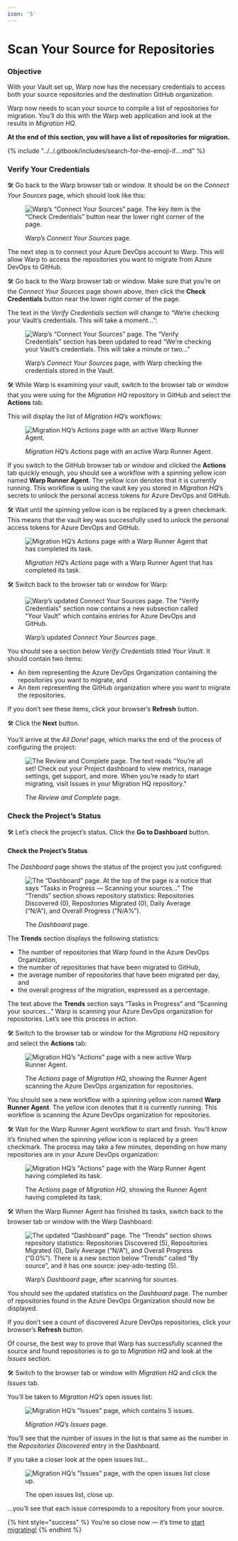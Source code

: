 ```yaml
---
icon: '5'
---
```


# Scan Your Source for Repositories

### Objective

With your Vault set up, Warp now has the necessary credentials to access both your source repositories and the destination GitHub organization.&#x20;

Warp now needs to scan your source to compile a list of repositories for migration. You’ll do this with the Warp web application and look at the results in _Migration HQ_.

**At the end of this section, you will have a list of repositories for migration.**

{% include "../../.gitbook/includes/search-for-the-emoji-if....md" %}

### Verify Your Credentials

🛠️ Go back to the Warp browser tab or window. It should be on the _Connect Your Sources_ page, which should look like this:

<figure><img src="../../.gitbook/assets/Connect your sources.png" alt="Warp’s “Connect Your Sources” page. The key item is the “Check Credentials” button near the lower right corner of the page."><figcaption><p>Warp’s <em>Connect Your Sources</em> page.</p></figcaption></figure>

The next step is to connect your Azure DevOps account to Warp. This will allow Warp to access the repositories you want to migrate from Azure DevOps to GitHub.

🛠️ Go back to the Warp browser tab or window. Make sure that you’re on the _Connect Your Sources_ page shown above, then click the **Check Credentials** button near the lower right corner of the page.

The text in the _Verify Credentials_ section will change to “We’re checking your Vault’s credentials. This will take a moment...”:

<figure><img src="../../.gitbook/assets/image (33).png" alt="Warp’s “Connect Your Sources” page. The “Verify Credentials” section has been updated to read “We’re checking your Vault’s credentials. This will take a minute or two…”"><figcaption><p>Warp’s <em>Connect Your Sources</em> page, with Warp checking the credentials stored in the Vault. </p></figcaption></figure>

🛠️ While Warp is examining your vault, switch to the browser tab or window that you were using for the _Migration HQ_ repository in GitHub and select the **Actions** tab.&#x20;

This will display the list of _Migration HQ_’s workflows:

<figure><img src="../../.gitbook/assets/warp runner 1.png" alt="Migration HQ’s Actions page with an active Warp Runner Agent."><figcaption><p><em>Migration HQ</em>’s <em>Actions</em> page with an active Warp Runner Agent.</p></figcaption></figure>

If you switch to the GitHub browser tab or window and clicked the **Actions** tab quickly enough, you should see a workflow with a spinning yellow icon named **Warp Runner Agent**. The yellow icon denotes that it is currently running. This workflow is using the vault key you stored in _Migration HQ_’s secrets to unlock the personal access tokens for Azure DevOps and GitHub.

🛠️ Wait until the spinning yellow icon is be replaced by a green checkmark. This means that the vault key was successfully used to unlock the personal access tokens for Azure DevOps and GitHub.

<figure><img src="../../.gitbook/assets/warp runner 2.png" alt="Migration HQ’s Actions page with a Warp Runner Agent that has completed its task."><figcaption><p><em>Migration HQ</em>’s <em>Actions</em> page with a Warp Runner Agent that has completed its task.</p></figcaption></figure>

🛠️ Switch back to the browser tab or window for Warp:

<figure><img src="../../.gitbook/assets/image (2) (1).png" alt="Warp’s updated Connect Your Sources page. The &#x22;Verify Credentials&#x22; section now contains a new subsection called &#x22;Your Vault&#x22; which contains entries for Azure DevOps and GitHub."><figcaption><p>Warp’s updated <em>Connect Your Sources</em> page.</p></figcaption></figure>

You should see a section below _Verify Credentials_ titled _Your Vault_. It should contain two items:

* An item representing the Azure DevOps Organization containing the repositories you want to migrate, and
* An item representing the GitHub organization where you want to migrate the repositories.

If you don’t see these items, click your browser’s **Refresh** button.

🛠️ Click the **Next** button.

You’ll arrive at the _All Done!_ page, which marks the end of the process of configuring the project:

<figure><img src="../../.gitbook/assets/image (3) (1).png" alt="The Review and Complete page. The text reads &#x22;You’re all set! Check out your Project dashboard to view metrics, manage settings, get support, and more. When you’re ready to start migrating, visit Issues in your Migration HQ repository.&#x22;"><figcaption><p>The <em>Review and Complete</em> page.</p></figcaption></figure>

### Check the Project’s Status

🛠️ Let’s check the project’s status. Click the **Go to Dashboard** button.

#### Check the Project’s Status

The _Dashboard_ page shows the status of the project you just configured:

<figure><img src="../../.gitbook/assets/image (4) (1).png" alt="The “Dashboard” page. At the top of the page is a notice that says “Tasks in Progress — Scanning your sources…” The “Trends” section shows repository statistics: Repositories Discovered (0), Repositories Migrated (0), Daily Average (“N/A”), and Overall Progress (“N/A%”)."><figcaption><p>The <em>Dashboard</em> page.</p></figcaption></figure>

The **Trends** section displays the following statistics:

* The number of repositories that Warp found in the Azure DevOps Organization,
* the number of repositories that have been migrated to GitHub,
* the average number of repositories that have been migrated per day, and
* the overall progress of the migration, expressed as a percentage.

The text above the **Trends** section says “Tasks in Progress” and “Scanning your sources...” Warp is scanning your Azure DevOps organization for repositories. Let’s see this process in action.

🛠️ Switch to the browser tab or window for the _Migrations HQ_ repository and select the **Actions** tab:

<figure><img src="../../.gitbook/assets/warp runner 3.png" alt="Migration HQ’s &#x22;Actions&#x22; page with a new active Warp Runner Agent. "><figcaption><p>The <em>Actions</em> page of <em>Migration HQ</em>, showing the Runner Agent scanning the Azure DevOps organization for repositories. </p></figcaption></figure>

You should see a new workflow with a spinning yellow icon named **Warp Runner Agent**. The yellow icon denotes that it is currently running. This workflow is scanning the Azure DevOps organization for repositories.

🛠️ Wait for the Warp Runner Agent workflow to start and finish. You’ll know it’s finished when the spinning yellow icon is replaced by a green checkmark. The process may take a few minutes, depending on how many repositories are in your Azure DevOps organization:

<figure><img src="../../.gitbook/assets/warp runner 4.png" alt="Migration HQ’s &#x22;Actions&#x22; page with the Warp Runner Agent having completed its task."><figcaption><p>The <em>Actions</em> page of <em>Migration HQ</em>, showing the Runner Agent having completed its task.</p></figcaption></figure>

🛠️ When the Warp Runner Agent has finished its tasks, switch back to the browser tab or window with the Warp Dashboard:

<figure><img src="../../.gitbook/assets/image (5) (1).png" alt="The updated “Dashboard” page. The “Trends” section shows repository statistics: Repositories Discovered (5), Repositories Migrated (0), Daily Average (“N/A”), and Overall Progress (“0.0%”). There is a new section below “Trends” called “By source”, and it has one source: joey-ado-testing (5)."><figcaption><p>Warp’s <em>Dashboard</em> page, after scanning for sources.</p></figcaption></figure>

You should see the updated statistics on the _Dashboard_ page. The number of repositories found in the Azure DevOps Organization should now be displayed.

If you don’t see a count of discovered Azure DevOps repositories, click your browser’s **Refresh** button.

Of course, the best way to prove that Warp has successfully scanned the source and found repositories is to go to _Migration HQ_ and look at the _Issues_ section.

🛠️ Switch to the browser tab or window with _Migration HQ_ and click the _Issues_ tab.

You’ll be taken to _Migration HQ’s_ open issues list:

<figure><img src="../../.gitbook/assets/image (6) (1).png" alt="Migration HQ’s &#x22;Issues&#x22; page, which contains 5 issues."><figcaption><p><em>Migration HQ</em>’s <em>Issues</em> page.</p></figcaption></figure>

You’ll see that the number of issues in the list is that same as the number in the _Repositories Discovered_ entry in the Dashboard.

If you take a closer look at the open issues list...

<figure><img src="../../.gitbook/assets/image.png" alt="Migration HQ’s &#x22;Issues&#x22; page, with the open issues list close up."><figcaption><p>The open issues list, close up.</p></figcaption></figure>

...you’ll see that each issue corresponds to a repository from your source.

{% hint style="success" %}
You’re so close now — it’s time to [start migrating!](migrate-a-repository.md)
{% endhint %}
